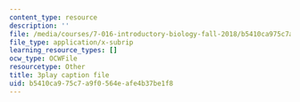 ```yaml
---
content_type: resource
description: ''
file: /media/courses/7-016-introductory-biology-fall-2018/b5410ca975c7a9f0564eafe4b37be1f8_Qfw0C0Ac-Tk.srt
file_type: application/x-subrip
learning_resource_types: []
ocw_type: OCWFile
resourcetype: Other
title: 3play caption file
uid: b5410ca9-75c7-a9f0-564e-afe4b37be1f8
---
```


